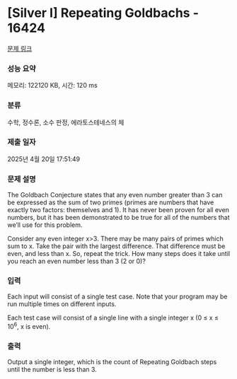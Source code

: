 # [Silver I] Repeating Goldbachs - 16424 

[문제 링크](https://www.acmicpc.net/problem/16424) 

### 성능 요약

메모리: 122120 KB, 시간: 120 ms

### 분류

수학, 정수론, 소수 판정, 에라토스테네스의 체

### 제출 일자

2025년 4월 20일 17:51:49

### 문제 설명

<p>The Goldbach Conjecture states that any even number greater than 3 can be expressed as the sum of two primes (primes are numbers that have exactly two factors: themselves and 1). It has never been proven for all even numbers, but it has been demonstrated to be true for all of the numbers that we’ll use for this problem.</p>

<p>Consider any even integer x>3. There may be many pairs of primes which sum to x. Take the pair with the largest difference. That difference must be even, and less than x. So, repeat the trick. How many steps does it take until you reach an even number less than 3 (2 or 0)?</p>

### 입력 

 <p>Each input will consist of a single test case. Note that your program may be run multiple times on different inputs.</p>

<p>Each test case will consist of a single line with a single integer x (0 ≤ x ≤ 10<sup>6</sup>, x is even).</p>

### 출력 

 <p>Output a single integer, which is the count of Repeating Goldbach steps until the number is less than 3.</p>

